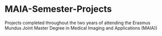 # MAIA-Semester-Projects
Projects completed throughout the two years of attending the Erasmus Mundus Joint Master Degree in Medical Imaging and Applications (MAIA))
